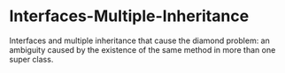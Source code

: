 # Interfaces-Multiple-Inheritance
Interfaces and multiple inheritance that cause the diamond problem: an ambiguity caused by the existence of the same method in more than one super class.
